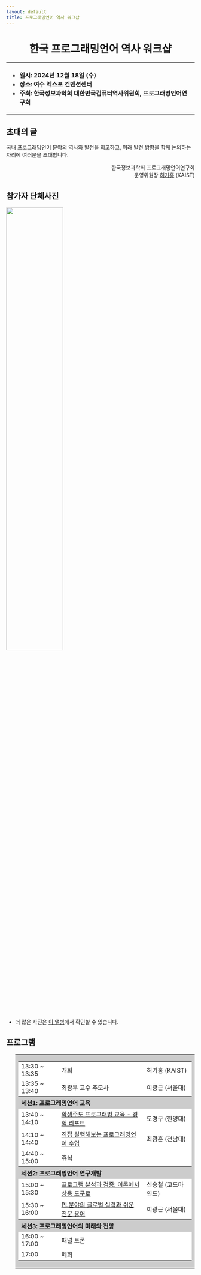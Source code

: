 ```yaml
---
layout: default
title: 프로그래밍언어 역사 워크샵
---
```


<h1>
<center>
한국 프로그래밍언어 역사 워크샵
</center>
</h1>
<center><table><tbody><tr><th align="left">
<ul>
<li>일시: 2024년 12월 18일 (수)</li>
<li>장소: 여수 엑스포 컨벤션센터</li>
<li>주최: 한국정보과학회 대한민국컴퓨터역사위원회, 프로그래밍언어연구회</li>
</ul>
</th></tr></tbody></table>
</center>

<h2>초대의 글</h2>

<p>
  국내 프로그래밍언어 분야의 역사와 발전을 회고하고, 미래 발전 방향을 함께 논의하는 자리에 여러분을 초대합니다.
</p>

<p style="text-align: right">
한국정보과학회 프로그래밍언어연구회 <br>
운영위원장 <a href="https://kihongheo.kaist.ac.kr">허기홍</a> (KAIST)
</p>

<h2> 참가자 단체사진</h2>
<img style="width: 55%" src ="https://lh3.googleusercontent.com/pw/AP1GczO7BYaP2uu9iokQQVoWho4_FjrEhErHykXwj3OpVPfElIZvg6bzIo2X0B3Q50_YAxxDP7R5ZphO2hU6JCou6uDG2DKtoUuakFaOCrvYvnVelZzg12iyCfNqPyyhKjP-T7E2WDgAUrNQeZc7rPcAIOjYY4kqk7xgS-JlJOE9PtceK-OkId2p-c-Y2B-8yRIFIZUhCNIBnxwqV2m4D4ePGU-Vq3r3tbFqzVbsJU_xYBrSiyWTtWeWUqwtVhHDtjOje9xkq6F0NhHppjwufm2iRf3UC9qqLJG7Lbj8wRSsPJy0jPYuqv63m0qtiZ-4Z31X0sAEGnvMhPTq2fkd4BjJM4PnrjACia7E4Bt9nsSGImI7MLjNhKWhOCB2DzXOplPi28oOQ5YpRcumHa96AusMS16jW8_KSH4kC1a3vWdreppuysNb4tTxgvwFUOQB1_bZnemvJw90Gw7rxuMLq1TqegRnjTj5KDArASGg-gxNmM1MQhvBTq0BSWuT7rrcka8nNkXThsl5o9_2F-sr6vqVMto3Ag6uO6eioHA9mM-KgE0A9KTJ8avQEZGEw7BwRG5XuvmMZ24DRDlIlYtqsOcQuzLKy_en9VkYdnzOCel7M3s5NpPvNv-13YE5Z_hunMRuDc-99-rqqO7UVmyjz56S-vRFuT-4VJUPZAYbNIt3dIvbnq_jQDsNUiwt93UxR4sRPswye-Y-TttAkxJYrRcG4NNPHbeyzrw6uzLEMmjO-xmLwQsqJ-K--lv76WD8v0hIe8Q-r0OpDdM8DvWVU2_pGEm99FJKZGXwBC1xKoHSRrGN3YwUd3CFoN8CmbtLvci7-B1PTRfdBK1LFipU2lnhEMzLdsKuBK3sX59wicB5R-7Ggkwhyd5uWFYc9cdIezrPG3a-0Rhor9jGu01LHUEXaFYFUCj7u_MJ_Oxho2ca_w7LsGsnGhJdyp87jFOQ=w2386-h1790-s-no?authuser=0">
<ul>
<li>더 많은 사진은 <a href="https://photos.app.goo.gl/YehVFBM4ex8QNMTB9">이 앨범</a>에서 확인할 수 있습니다.</li>
</ul>
<h2>프로그램</h2>

<ul>
  <table border="0" cellspacing="0">
  <tbody><tr><td bgcolor="#cccccc">
  <table border="0" cellspacing="1pt">
<tbody>
  <tr><td bgcolor="white"> 13:30 ~ 13:35 </td> <td bgcolor="white"> 개회 </td><td bgcolor="white">허기홍 (KAIST)</td></tr>
  <tr><td bgcolor="white"> 13:35 ~ 13:40 </td> <td bgcolor="white"> 최광무 교수 추모사 </td><td bgcolor="white">이광근 (서울대)</td></tr>
  <tr><th colspan="3" align="left"> 세션1: 프로그래밍언어 교육</th></tr>
  <tr><td bgcolor="white"> 13:40 ~ 14:10 </td> <td bgcolor="white"> <a href="presentation/doh.pdf">학생주도 프로그래밍 교육 - 경험 리포트</a></td><td bgcolor="white">도경구 (한양대)</td></tr>
  <tr><td bgcolor="white"> 14:10 ~ 14:40 </td> <td bgcolor="white"> <a href="presentation/choi.pdf">직접 실행해보는 프로그래밍언어 수업</a></td><td bgcolor="white"> 최광훈 (전남대)</td></tr>
  <tr><td bgcolor="white"> 14:40 ~ 15:00 </td> <td bgcolor="white"> 휴식 </td><td bgcolor="white"> </td></tr>
  <tr><th colspan="3" align="left"> 세션2: 프로그래밍언어 연구개발</th></tr>
  <tr><td bgcolor="white"> 15:00 ~ 15:30 </td> <td bgcolor="white"> <a href="presentation/shin.pdf">프로그램 분석과 검증: 이론에서 상용 도구로</a> </td><td bgcolor="white">신승철 (코드마인드)</td></tr>
  <tr><td bgcolor="white"> 15:30 ~ 16:00 </td> <td bgcolor="white"> <a href="presentation/yi.pdf">PL분야의 글로벌 실력과 쉬운 전문 용어</a> </td><td bgcolor="white">이광근 (서울대)</td></tr>
  <tr><th colspan="3" align="left"> 세션3: 프로그래밍언어의 미래와 전망</th></tr>
  <tr><td bgcolor="white"> 16:00 ~ 17:00 </td> <td bgcolor="white"> 패널 토론</td><td bgcolor="white"> </td></tr>
  <tr><td bgcolor="white"> 17:00 </td> <td bgcolor="white"> 폐회 </td><td bgcolor="white"> </td></tr>
</tbody>
  </table></td></tr></tbody></table>
</ul>
